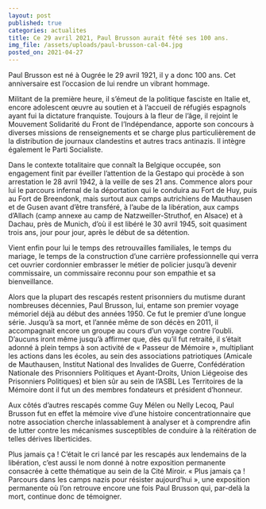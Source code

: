 ```yaml
---
layout: post
published: true
categories: actualites
title: Ce 29 avril 2021, Paul Brusson aurait fêté ses 100 ans.
img_file: /assets/uploads/paul-brusson-cal-04.jpg
posted_on: 2021-04-27
---
```

Paul Brusson est né à Ougrée le 29 avril 1921, il y a donc 100 ans. Cet anniversaire est l’occasion de lui rendre un vibrant hommage.

Militant de la première heure, il s’émeut de la politique fasciste en Italie et, encore adolescent œuvre au soutien et à l’accueil de réfugiés espagnols ayant fui la dictature franquiste. Toujours à la fleur de l’âge, il rejoint le Mouvement Solidarité du Front de l’Indépendance, apporte son concours à diverses missions de renseignements et se charge plus particulièrement de la distribution de journaux clandestins et autres tracs antinazis. Il intègre également le Parti Socialiste.

Dans le contexte totalitaire que connaît la Belgique occupée, son engagement finit par éveiller l’attention de la Gestapo qui procède à son arrestation le 28 avril 1942, à la veille de ses 21 ans. Commence alors pour lui le parcours infernal de la déportation qui le conduira au Fort de Huy, puis au Fort de Breendonk, mais surtout aux camps autrichiens de Mauthausen et de Gusen avant d’être transféré, à l’aube de la libération, aux camps d’Allach (camp annexe au camp de Natzweiller-Struthof, en Alsace) et à Dachau, près de Munich, d’où il est libéré le 30 avril 1945, soit quasiment trois ans, jour pour jour, après le début de sa détention.

Vient enfin pour lui le temps des retrouvailles familiales, le temps du mariage, le temps de la construction d’une carrière professionnelle qui verra cet ouvrier cordonnier embrasser le métier de policier jusqu’à devenir commissaire, un commissaire reconnu pour son empathie et sa bienveillance.

Alors que la plupart des rescapés restent prisonniers du mutisme durant nombreuses décennies, Paul Brusson, lui, entame son premier voyage mémoriel déjà au début des années 1950. Ce fut le premier d’une longue série. Jusqu’à sa mort, et l’année même de son décès en 2011, il accompagnait encore un groupe au cours d’un voyage contre l’oubli. D’aucuns iront même jusqu’à affirmer que, dès qu’il fut retraité, il s’était adonné à plein temps à son activité de « Passeur de Mémoire », multipliant les actions dans les écoles, au sein des associations patriotiques (Amicale de Mauthausen, Institut National des Invalides de Guerre, Confédération Nationale des Prisonniers Politiques et Ayant-Droits, Union Liégeoise des Prisonniers Politiques) et bien sûr au sein de l’ASBL Les Territoires de la Mémoire dont il fut un des membres fondateurs et président d’honneur.

Aux côtés d’autres rescapés comme Guy Mélen ou Nelly Lecoq, Paul Brusson fut en effet la mémoire vive d’une histoire concentrationnaire que notre association cherche inlassablement à analyser et à comprendre afin de lutter contre les mécanismes susceptibles de conduire à la réitération de telles dérives liberticides.

Plus jamais ça ! C’était le cri lancé par les rescapés aux lendemains de la libération, c’est aussi le nom donné à notre exposition permanente consacrée à cette thématique au sein de la Cité Miroir. « Plus jamais ça ! Parcours dans les camps nazis pour résister aujourd’hui », une exposition permanente où l’on retrouve encore une fois Paul Brusson qui, par-delà la mort, continue donc de témoigner.